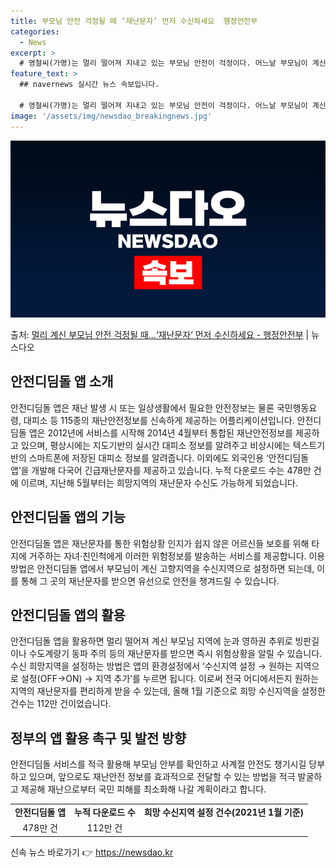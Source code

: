 ```yaml
---
title: 부모님 안전 걱정될 때 ‘재난문자’ 먼저 수신하세요  행정안전부
categories:
  - News
excerpt: >
  # 영철씨(가명)는 멀리 떨어져 지내고 있는 부모님 안전이 걱정이다. 어느날 부모님이 계신 고향에 많은 눈이…
feature_text: >
  ## navernews 실시간 뉴스 속보입니다.

  # 영철씨(가명)는 멀리 떨어져 지내고 있는 부모님 안전이 걱정이다. 어느날 부모님이 계신 고향에 많은 눈이…
image: '/assets/img/newsdao_breakingnews.jpg'
---
```


![뉴스다오 속보](/assets/img/newsdao_breakingnews.jpg)

<p>출처: <a href="https://newsdao.kr/3105" rel="dofollow">멀리 계신 부모님 안전 걱정될 때…‘재난문자’ 먼저 수신하세요 - 행정안전부</a> | 뉴스다오</p>

<h2 data-ke-size="size26">안전디딤돌 앱 소개</h2>
<p data-ke-size="size16">안전디딤돌 앱은 재난 발생 시 또는 일상생활에서 필요한 안전정보는 물론 국민행동요령, 대피소 등 115종의 재난안전정보를 신속하게 제공하는 어플리케이션입니다. 안전디딤돌 앱은 2012년에 서비스를 시작해 2014년 4월부터 통합된 재난안전정보를 제공하고 있으며, 평상시에는 지도기반의 실시간 대피소 정보를 알려주고 비상시에는 텍스트기반의 스마트폰에 저장된 대피소 정보를 알려줍니다. 이외에도 외국인용 ‘안전디딤돌 앱’을 개발해 다국어 긴급재난문자를 제공하고 있습니다. 누적 다운로드 수는 478만 건에 이르며, 지난해 5월부터는 희망지역의 재난문자 수신도 가능하게 되었습니다.</p>

<h2 data-ke-size="size26">안전디딤돌 앱의 기능</h2>
<p data-ke-size="size16">안전디딤돌 앱은 재난문자를 통한 위험상황 인지가 쉽지 않은 어르신들 보호를 위해 타지에 거주하는 자녀·친인척에게 이러한 위험정보를 발송하는 서비스를 제공합니다. 이용방법은 안전디딤돌 앱에서 부모님이 계신 고향지역을 수신지역으로 설정하면 되는데, 이를 통해 그 곳의 재난문자를 받으면 유선으로 안전을 챙겨드릴 수 있습니다.</p>

<h2 data-ke-size="size26">안전디딤돌 앱의 활용</h2>
<p data-ke-size="size16">안전디딤돌 앱을 활용하면 멀리 떨어져 계신 부모님 지역에 눈과 영하권 추위로 빙판길이나 수도계량기 동파 주의 등의 재난문자를 받으면 즉시 위험상황을 알릴 수 있습니다. 수신 희망지역을 설정하는 방법은 앱의 환경설정에서 ‘수신지역 설정 → 원하는 지역으로 설정(OFF→ON) → 지역 추가’를 누르면 됩니다. 이로써 전국 어디에서든지 원하는 지역의 재난문자를 편리하게 받을 수 있는데, 올해 1월 기준으로 희망 수신지역을 설정한 건수는 112만 건이었습니다.</p>

<h2 data-ke-size="size26">정부의 앱 활용 촉구 및 발전 방향</h2>
<p data-ke-size="size16">안전디딤돌 서비스를 적극 활용해 부모님 안부를 확인하고 사계절 안전도 챙기시길 당부하고 있으며, 앞으로도 재난안전 정보를 효과적으로 전달할 수 있는 방법을 적극 발굴하고 제공해 재난으로부터 국민 피해를 최소화해 나갈 계획이라고 합니다.</p>

<table>
  <tr>
    <td style="text-align: center; height: 17px;"><b>안전디딤돌 앱</b></td>
    <td style="text-align: center; height: 17px;"><b>누적 다운로드 수</b></td>
    <td style="text-align: center; height: 17px;"><b>희망 수신지역 설정 건수(2021년 1월 기준)</b></td>
  </tr>
  <tr>
    <td style="text-align: center; height: 17px;">478만 건</td>
    <td style="text-align: center; height: 17px;">112만 건</td>
  </tr>
</table>

<p data-ke-size="size16"></p> 

신속 뉴스 바로가기 👉 <a href="https://newsdao.kr" rel="dofollow">https://newsdao.kr</a>


